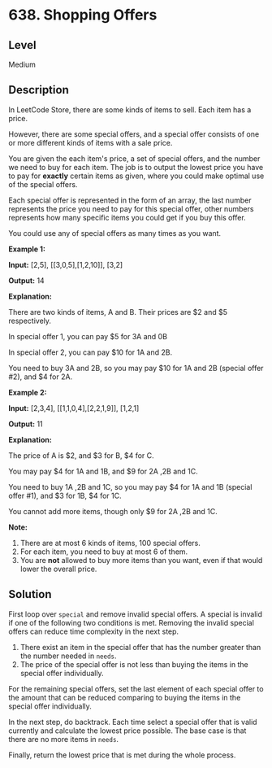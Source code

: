 # 638. Shopping Offers
## Level
Medium

## Description
In LeetCode Store, there are some kinds of items to sell. Each item has a price.

However, there are some special offers, and a special offer consists of one or more different kinds of items with a sale price.

You are given the each item's price, a set of special offers, and the number we need to buy for each item. The job is to output the lowest price you have to pay for **exactly** certain items as given, where you could make optimal use of the special offers.

Each special offer is represented in the form of an array, the last number represents the price you need to pay for this special offer, other numbers represents how many specific items you could get if you buy this offer.

You could use any of special offers as many times as you want.

**Example 1:**

**Input:** [2,5], [[3,0,5],[1,2,10]], [3,2]

**Output:** 14

**Explanation:**

There are two kinds of items, A and B. Their prices are $2 and $5 respectively. 

In special offer 1, you can pay $5 for 3A and 0B

In special offer 2, you can pay $10 for 1A and 2B. 

You need to buy 3A and 2B, so you may pay $10 for 1A and 2B (special offer #2), and $4 for 2A.

**Example 2:**

**Input:** [2,3,4], [[1,1,0,4],[2,2,1,9]], [1,2,1]

**Output:** 11

**Explanation:**

The price of A is $2, and $3 for B, $4 for C. 

You may pay $4 for 1A and 1B, and $9 for 2A ,2B and 1C. 

You need to buy 1A ,2B and 1C, so you may pay $4 for 1A and 1B (special offer #1), and $3 for 1B, $4 for 1C. 

You cannot add more items, though only $9 for 2A ,2B and 1C.

**Note:**
1. There are at most 6 kinds of items, 100 special offers.
2. For each item, you need to buy at most 6 of them.
3. You are **not** allowed to buy more items than you want, even if that would lower the overall price.

## Solution
First loop over `special` and remove invalid special offers. A special is invalid if one of the following two conditions is met. Removing the invalid special offers can reduce time complexity in the next step.

1. There exist an item in the special offer that has the number greater than the number needed in `needs`.
2. The price of the special offer is not less than buying the items in the special offer individually.

For the remaining special offers, set the last element of each special offer to the amount that can be reduced comparing to buying the items in the special offer individually.

In the next step, do backtrack. Each time select a special offer that is valid currently and calculate the lowest price possible. The base case is that there are no more items in `needs`.

Finally, return the lowest price that is met during the whole process.

